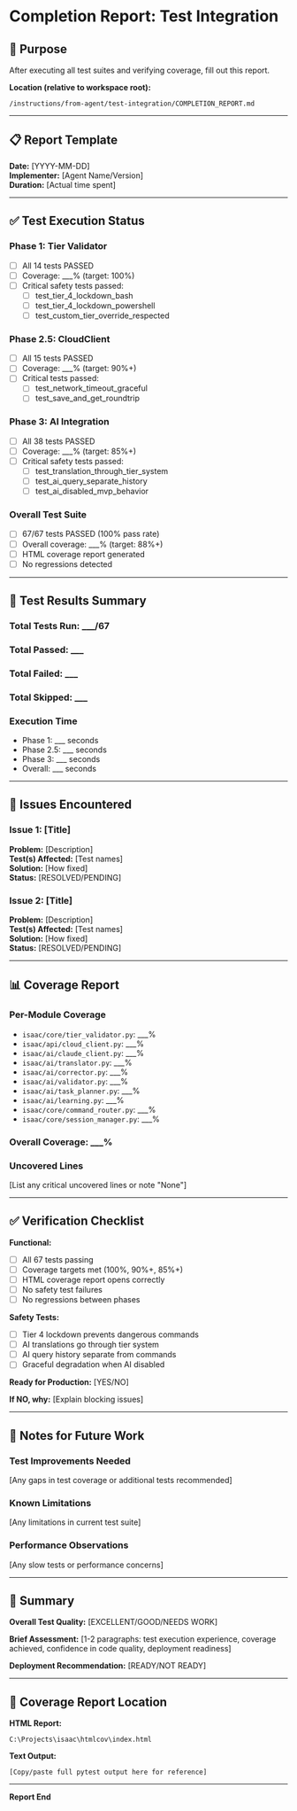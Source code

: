 # Completion Report: Test Integration

## 🎯 Purpose

After executing all test suites and verifying coverage, fill out this report.

**Location (relative to workspace root):**
```
/instructions/from-agent/test-integration/COMPLETION_REPORT.md
```

---

## 📋 Report Template

**Date:** [YYYY-MM-DD]  
**Implementer:** [Agent Name/Version]  
**Duration:** [Actual time spent]

---

## ✅ Test Execution Status

### Phase 1: Tier Validator
- [ ] All 14 tests PASSED
- [ ] Coverage: ___% (target: 100%)
- [ ] Critical safety tests passed:
  - [ ] test_tier_4_lockdown_bash
  - [ ] test_tier_4_lockdown_powershell
  - [ ] test_custom_tier_override_respected

### Phase 2.5: CloudClient
- [ ] All 15 tests PASSED
- [ ] Coverage: ___% (target: 90%+)
- [ ] Critical tests passed:
  - [ ] test_network_timeout_graceful
  - [ ] test_save_and_get_roundtrip

### Phase 3: AI Integration
- [ ] All 38 tests PASSED
- [ ] Coverage: ___% (target: 85%+)
- [ ] Critical safety tests passed:
  - [ ] test_translation_through_tier_system
  - [ ] test_ai_query_separate_history
  - [ ] test_ai_disabled_mvp_behavior

### Overall Test Suite
- [ ] 67/67 tests PASSED (100% pass rate)
- [ ] Overall coverage: ___% (target: 88%+)
- [ ] HTML coverage report generated
- [ ] No regressions detected

---

## 🧪 Test Results Summary

### Total Tests Run: ___/67
### Total Passed: ___
### Total Failed: ___
### Total Skipped: ___

### Execution Time
- Phase 1: ___ seconds
- Phase 2.5: ___ seconds
- Phase 3: ___ seconds
- Overall: ___ seconds

---

## 🐛 Issues Encountered

### Issue 1: [Title]
**Problem:** [Description]  
**Test(s) Affected:** [Test names]  
**Solution:** [How fixed]  
**Status:** [RESOLVED/PENDING]

### Issue 2: [Title]
**Problem:** [Description]  
**Test(s) Affected:** [Test names]  
**Solution:** [How fixed]  
**Status:** [RESOLVED/PENDING]

---

## 📊 Coverage Report

### Per-Module Coverage
- `isaac/core/tier_validator.py`: ___%
- `isaac/api/cloud_client.py`: ___%
- `isaac/ai/claude_client.py`: ___%
- `isaac/ai/translator.py`: ___%
- `isaac/ai/corrector.py`: ___%
- `isaac/ai/validator.py`: ___%
- `isaac/ai/task_planner.py`: ___%
- `isaac/ai/learning.py`: ___%
- `isaac/core/command_router.py`: ___%
- `isaac/core/session_manager.py`: ___%

### Overall Coverage: ___%

### Uncovered Lines
[List any critical uncovered lines or note "None"]

---

## ✅ Verification Checklist

**Functional:**
- [ ] All 67 tests passing
- [ ] Coverage targets met (100%, 90%+, 85%+)
- [ ] HTML coverage report opens correctly
- [ ] No safety test failures
- [ ] No regressions between phases

**Safety Tests:**
- [ ] Tier 4 lockdown prevents dangerous commands
- [ ] AI translations go through tier system
- [ ] AI query history separate from commands
- [ ] Graceful degradation when AI disabled

**Ready for Production:** [YES/NO]

**If NO, why:**
[Explain blocking issues]

---

## 📝 Notes for Future Work

### Test Improvements Needed
[Any gaps in test coverage or additional tests recommended]

### Known Limitations
[Any limitations in current test suite]

### Performance Observations
[Any slow tests or performance concerns]

---

## 🎉 Summary

**Overall Test Quality:** [EXCELLENT/GOOD/NEEDS WORK]

**Brief Assessment:**
[1-2 paragraphs: test execution experience, coverage achieved, confidence in code quality, deployment readiness]

**Deployment Recommendation:** [READY/NOT READY]

---

## 📍 Coverage Report Location

**HTML Report:**
```
C:\Projects\isaac\htmlcov\index.html
```

**Text Output:**
```
[Copy/paste full pytest output here for reference]
```

---

**Report End**
